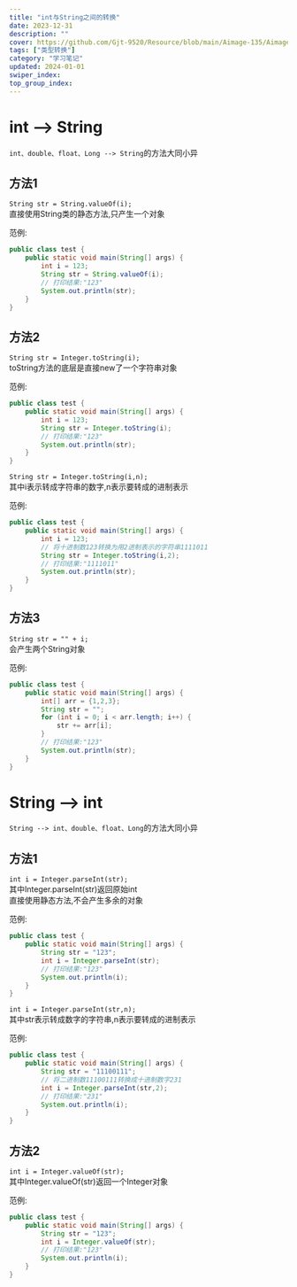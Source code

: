 ```yaml
---
title: "int与String之间的转换"
date: 2023-12-31
description: ""
cover: https://github.com/Gjt-9520/Resource/blob/main/Aimage-135/Aimage83.jpg?raw=true
tags: ["类型转换"]
category: "学习笔记"
updated: 2024-01-01
swiper_index:
top_group_index:
---
```


# int --> String

`int、double、float、Long --> String`的方法大同小异    

## 方法1

`String str = String.valueOf(i);`    
直接使用String类的静态方法,只产生一个对象   

范例: 

```java
public class test {
    public static void main(String[] args) {
        int i = 123;
        String str = String.valueOf(i);
        // 打印结果:"123"
        System.out.println(str);
    }
}
```

## 方法2

`String str = Integer.toString(i);`   
toString方法的底层是直接new了一个字符串对象    

范例: 

```java
public class test {
    public static void main(String[] args) {
        int i = 123;
        String str = Integer.toString(i);
        // 打印结果:"123"
        System.out.println(str);
    }
}
```

`String str = Integer.toString(i,n);`   
其中i表示转成字符串的数字,n表示要转成的进制表示    

范例: 

```java
public class test {
    public static void main(String[] args) {
        int i = 123;
        // 将十进制数123转换为用2进制表示的字符串1111011
        String str = Integer.toString(i,2);
        // 打印结果:"1111011"
        System.out.println(str);
    }
}
```

## 方法3

`String str = "" + i;`    
会产生两个String对象    

范例: 

```java
public class test {
    public static void main(String[] args) {
        int[] arr = {1,2,3};
        String str = "";
        for (int i = 0; i < arr.length; i++) {
            str += arr[i];
        }
        // 打印结果:"123"
        System.out.println(str);
    }
}
```

# String --> int

`String --> int、double、float、Long`的方法大同小异    

## 方法1

`int i = Integer.parseInt(str);`    
其中Integer.parseInt(str)返回原始int   
直接使用静态方法,不会产生多余的对象    

范例: 

```java
public class test {
    public static void main(String[] args) {
        String str = "123";
        int i = Integer.parseInt(str);
        // 打印结果:"123"
        System.out.println(i);
    }
}
```

`int i = Integer.parseInt(str,n);`    
其中str表示转成数字的字符串,n表示要转成的进制表示   

范例: 

```java
public class test {
    public static void main(String[] args) {
        String str = "11100111";
        // 将二进制数11100111转换成十进制数字231
        int i = Integer.parseInt(str,2);
        // 打印结果:"231"
        System.out.println(i);
    }
}
```

## 方法2

`int i = Integer.valueOf(str);`    
其中Integer.valueOf(str)返回一个Integer对象   

范例: 

```java
public class test {
    public static void main(String[] args) {
        String str = "123";
        int i = Integer.valueOf(str);
        // 打印结果:"123"
        System.out.println(i);
    }
}
```